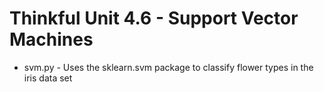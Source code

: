 # Thinkful Unit 4.6 - Support Vector Machines

* svm.py - Uses the sklearn.svm package to classify flower types in the iris data set
